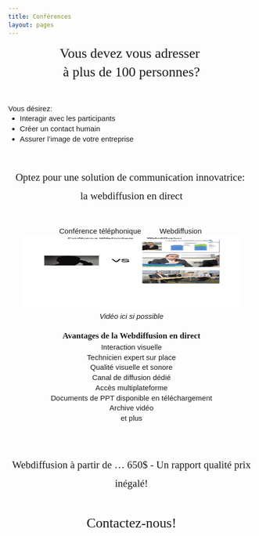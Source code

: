 ```yaml
---
title: Conférences 
layout: pages
---
```

<!doctype html>
<html>
<head>
	<title>HTML Editor - Full Version</title>
</head>
<body>
<p dir="ltr" style="line-height:1.38;margin-top:0pt;margin-bottom:0pt;text-align: center;"><span id="docs-internal-guid-b49830ca-49a1-53a8-042f-b55807fcf635"><span style="font-size: 28px; font-family: 'Trebuchet MS'; vertical-align: baseline; white-space: pre-wrap;">Vous devez vous adresser </span></span></p>

<p dir="ltr" style="line-height:1.38;margin-top:0pt;margin-bottom:0pt;text-align: center;"><span id="docs-internal-guid-b49830ca-49a1-53a8-042f-b55807fcf635"><span style="font-size: 28px; font-family: 'Trebuchet MS'; vertical-align: baseline; white-space: pre-wrap;">&agrave; plus de 100 personnes?</span></span></p>

<p>&nbsp;</p>

<p dir="ltr" style="line-height:1.38;margin-top:0pt;margin-bottom:0pt;"><span id="docs-internal-guid-b49830ca-49a1-53a8-042f-b55807fcf635"><span style="font-size: 15px; font-family: Arial; vertical-align: baseline; white-space: pre-wrap;">Vous d&eacute;sirez:</span></span></p>

<ul style="margin-top:0pt;margin-bottom:0pt;">
	<li dir="ltr" style="list-style-type: disc; font-size: 15px; font-family: Arial; vertical-align: baseline;">
	<p dir="ltr" style="line-height:1.38;margin-top:0pt;margin-bottom:0pt;"><span id="docs-internal-guid-b49830ca-49a1-53a8-042f-b55807fcf635"><span style="vertical-align: baseline; white-space: pre-wrap;">Interagir avec les participants</span></span></p>
	</li>
	<li dir="ltr" style="list-style-type: disc; font-size: 15px; font-family: Arial; vertical-align: baseline;">
	<p dir="ltr" style="line-height:1.38;margin-top:0pt;margin-bottom:0pt;"><span id="docs-internal-guid-b49830ca-49a1-53a8-042f-b55807fcf635"><span style="vertical-align: baseline; white-space: pre-wrap;">Cr&eacute;er un contact humain</span></span></p>
	</li>
	<li dir="ltr" style="list-style-type: disc; font-size: 15px; font-family: Arial; vertical-align: baseline;">
	<p dir="ltr" style="line-height:1.38;margin-top:0pt;margin-bottom:0pt;"><span id="docs-internal-guid-b49830ca-49a1-53a8-042f-b55807fcf635"><span style="vertical-align: baseline; white-space: pre-wrap;">Assurer l&rsquo;image de votre entreprise</span></span></p>
	</li>
</ul>

<p>&nbsp;</p>

<h1 dir="ltr" style="line-height:1.38;margin-top:10pt;margin-bottom:0pt;text-align: center;"><span id="docs-internal-guid-b49830ca-49a1-53a8-042f-b55807fcf635"><span style="font-size: 21px; font-family: 'Trebuchet MS'; font-weight: normal; vertical-align: baseline; white-space: pre-wrap;">Optez pour une solution de communication innovatrice: </span><br class="kix-line-break" />
<span style="font-size: 21px; font-family: 'Trebuchet MS'; font-weight: normal; vertical-align: baseline; white-space: pre-wrap;">la webdiffusion en direct</span></span></h1>

<p>&nbsp;</p>

<p dir="ltr" style="line-height: 1.38; margin-top: 0pt; margin-bottom: 0pt; text-align: center;"><span id="docs-internal-guid-b49830ca-49a1-53a8-042f-b55807fcf635"><span style="font-size: 15px; font-family: Arial; vertical-align: baseline; white-space: pre-wrap;">Conf&eacute;rence t&eacute;l&eacute;phonique &nbsp;&nbsp;&nbsp;&nbsp;&nbsp;&nbsp;&nbsp;&nbsp;Webdiffusion </span></span></p>

<p dir="ltr" style="line-height:1.38;margin-top:0pt;margin-bottom:0pt;text-align: center;"><span id="docs-internal-guid-b49830ca-49a1-53a8-042f-b55807fcf635"><span style="font-size: 15px; font-family: Arial; vertical-align: baseline; white-space: pre-wrap;"><img height="148px;" src="/images/compare2.png" style="border: none; transform: rotate(0.00rad); -webkit-transform: rotate(0.00rad);" width="447px;" /></span></span></p>

<p dir="ltr" style="line-height:1.38;margin-top:0pt;margin-bottom:0pt;text-align: center;"><span id="docs-internal-guid-b49830ca-49a1-53a8-042f-b55807fcf635"><span style="font-size: 15px; font-family: Arial; font-style: italic; vertical-align: baseline; white-space: pre-wrap;">Vid&eacute;o ici si possible</span></span></p>

<h2 dir="ltr" style="line-height: 1.38; margin-top: 10pt; margin-bottom: 0pt; text-align: center;"><span id="docs-internal-guid-b49830ca-49a1-53a8-042f-b55807fcf635"><span style="font-size: 17px; font-family: 'Trebuchet MS'; vertical-align: baseline; white-space: pre-wrap;">Avantages de la Webdiffusion en direct</span></span></h2>

<p dir="ltr" style="list-style-type: disc; font-size: 15px; font-family: Arial; vertical-align: baseline;line-height: 1.38; margin-top: 0pt; margin-bottom: 0pt; text-align: center;"><span id="docs-internal-guid-b49830ca-49a1-53a8-042f-b55807fcf635"><span style="vertical-align: baseline; white-space: pre-wrap;">Interaction visuelle</span></span></p>

<p dir="ltr" style="list-style-type: disc; font-size: 15px; font-family: Arial; vertical-align: baseline;line-height: 1.38; margin-top: 0pt; margin-bottom: 0pt; text-align: center;"><span id="docs-internal-guid-b49830ca-49a1-53a8-042f-b55807fcf635"><span style="vertical-align: baseline; white-space: pre-wrap;">Technicien expert sur place</span></span></p>

<p dir="ltr" style="list-style-type: disc; font-size: 15px; font-family: Arial; vertical-align: baseline;line-height: 1.38; margin-top: 0pt; margin-bottom: 0pt; text-align: center;"><span id="docs-internal-guid-b49830ca-49a1-53a8-042f-b55807fcf635"><span style="vertical-align: baseline; white-space: pre-wrap;">Qualit&eacute; visuelle et sonore</span></span></p>

<p dir="ltr" style="list-style-type: disc; font-size: 15px; font-family: Arial; vertical-align: baseline;line-height: 1.38; margin-top: 0pt; margin-bottom: 0pt; text-align: center;"><span id="docs-internal-guid-b49830ca-49a1-53a8-042f-b55807fcf635"><span style="vertical-align: baseline; white-space: pre-wrap;">Canal de diffusion d&eacute;di&eacute;</span></span></p>

<p dir="ltr" style="list-style-type: disc; font-size: 15px; font-family: Arial; vertical-align: baseline;line-height: 1.38; margin-top: 0pt; margin-bottom: 0pt; text-align: center;"><span id="docs-internal-guid-b49830ca-49a1-53a8-042f-b55807fcf635"><span style="vertical-align: baseline; white-space: pre-wrap;">Acc&egrave;s multiplateforme</span></span></p>

<p dir="ltr" style="list-style-type: disc; font-size: 15px; font-family: Arial; vertical-align: baseline;line-height: 1.38; margin-top: 0pt; margin-bottom: 0pt; text-align: center;"><span id="docs-internal-guid-b49830ca-49a1-53a8-042f-b55807fcf635"><span style="vertical-align: baseline; white-space: pre-wrap;">Documents de PPT disponible en t&eacute;l&eacute;chargement</span></span></p>

<p dir="ltr" style="list-style-type: disc; font-size: 15px; font-family: Arial; vertical-align: baseline;line-height: 1.38; margin-top: 0pt; margin-bottom: 0pt; text-align: center;"><span id="docs-internal-guid-b49830ca-49a1-53a8-042f-b55807fcf635"><span style="vertical-align: baseline; white-space: pre-wrap;">Archive vid&eacute;o</span></span></p>

<p dir="ltr" style="list-style-type: disc; font-size: 15px; font-family: Arial; vertical-align: baseline;line-height: 1.38; margin-top: 0pt; margin-bottom: 0pt; text-align: center;"><span id="docs-internal-guid-b49830ca-49a1-53a8-042f-b55807fcf635"><span style="vertical-align: baseline; white-space: pre-wrap;">et plus</span></span></p>

<p><br />
&nbsp;</p>

<h1 dir="ltr" style="line-height:1.38;margin-top:10pt;margin-bottom:0pt;text-align: center;"><span id="docs-internal-guid-b49830ca-49a1-53a8-042f-b55807fcf635"><span style="font-size: 21px; font-family: 'Trebuchet MS'; font-weight: normal; vertical-align: baseline; white-space: pre-wrap;">Webdiffusion &agrave; partir de &hellip; 650$ - Un rapport qualit&eacute; prix in&eacute;gal&eacute;!</span></span></h1>

<p>&nbsp;</p>

<p dir="ltr" style="line-height:1.38;margin-top:0pt;margin-bottom:0pt;text-align: center;"><span id="docs-internal-guid-b49830ca-49a1-53a8-042f-b55807fcf635"><span style="font-size: 28px; font-family: 'Trebuchet MS'; vertical-align: baseline; white-space: pre-wrap;">Contactez-nous!</span></span></p>

<p>&nbsp;</p>
</body>
</html>
